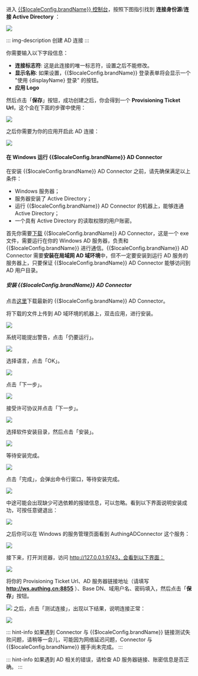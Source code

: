 <IntegrationDetailCard title="在 Windows 服务器安装 AD Connector">

进入 [{{$localeConfig.brandName}} 控制台](https://console.authing.cn/console/userpool)，按照下图指引找到  **连接身份源**/**连接 Active Directory** ：

![](https://cdn.authing.cn/img/20210126190459.png)

::: img-description
创建 AD 连接
:::

你需要输入以下字段信息：

- **连接标志符**: 这是此连接的唯一标志符，设置之后不能修改。
- **显示名称**: 如果设置，{{$localeConfig.brandName}} 登录表单将会显示一个 "使用 {displayName} 登录" 的按钮。
- **应用 Logo**

然后点击「**保存**」按钮，成功创建之后，你会得到一个 **Provisioning Ticket Url**，这个会在下面的步骤中使用：

![](https://cdn.authing.cn/blog/20201109141645.png)

之后你需要为你的应用开启此 AD 连接：

![](https://cdn.authing.cn/img/20210126190629.png)

#### 在 Windows 运行 {{$localeConfig.brandName}} AD Connector

在安装 {{$localeConfig.brandName}} AD Connector 之前，请先确保满足以上条件：

- Windows 服务器；
- 服务器安装了 Active Directory；
- 运行 {{$localeConfig.brandName}} AD Connector 的机器上，能够连通 Active Directory；
- 一个具有 Active Directory 的读取权限的用户账密。

首先你需要[下载](https://files.authing.co/packages/authing-ad-connector-latest.exe) {{$localeConfig.brandName}} AD Connector，这是一个 exe 文件，需要运行在你的 Windows AD 服务器，负责和 {{$localeConfig.brandName}} 进行通信。{{$localeConfig.brandName}} AD Connector 需要**安装在局域网 AD 域环境**中，但不一定要安装到运行 AD 服务的服务器上，只要保证 {{$localeConfig.brandName}} AD Connector 能够访问到 AD 用户目录。

##### 安装 {{$localeConfig.brandName}} AD Connector

点击[这里](https://files.authing.co/packages/authing-ad-connector-latest.exe)下载最新的 {{$localeConfig.brandName}} AD Connector。

将下载的文件上传到 AD 域环境的机器上，双击应用，进行安装。

![](https://cdn.authing.cn/docs/20200414213654.png)

系统可能提出警告，点击「仍要运行」。

![](https://cdn.authing.cn/blog/image%20%28521%29.png)

选择语言，点击「OK」。

![](https://cdn.authing.cn/docs/20200414213931.png)

点击「下一步」。

![](https://cdn.authing.cn/blog/20201109213415.png)

接受许可协议并点击「下一步」。

![](https://cdn.authing.cn/blog/20201109213443.png)

选择软件安装目录，然后点击「安装」。

![](https://cdn.authing.cn/blog/20201109213500.png)

等待安装完成。

![](https://cdn.authing.cn/blog/20201109213517.png)

点击「完成」，会弹出命令行窗口，等待安装完成。

![](https://cdn.authing.cn/docs/20200414214751.png)

中途可能会出现缺少可选依赖的报错信息，可以忽略。看到以下界面说明安装成功，可按任意键退出：

![](https://cdn.authing.cn/docs/20200414214912.png)

之后你可以在 Windows 的服务管理页面看到  AuthingADConnector 这个服务：

![](https://cdn.authing.cn/blog/20201109214605.png)

接下来，打开浏览器，访问 http://127.0.0.1:9743，会看到以下界面：

![](https://cdn.authing.cn/docs/eirog1.png)

将你的 Provisioning Ticket Url、AD 服务器链接地址（请填写 **http://ws.authing.cn:8855** ）、Base DN、域用户名、密码填入，然后点击「**保存**」按钮。

![](https://cdn.authing.cn/docs/serths2.png)
之后，点击「测试连接」，出现以下结果，说明连接正常：

![](https://cdn.authing.cn/docs/20200414220049.png)

::: hint-info
如果遇到 Connector 与 {{$localeConfig.brandName}} 链接测试失败问题，请稍等一会儿，可能因为网络延迟问题，Connector 与 {{$localeConfig.brandName}} 握手尚未完成。
:::

::: hint-info
如果遇到 AD 相关的错误，请检查 AD 服务器链接、账密信息是否正确。
:::

</IntegrationDetailCard>